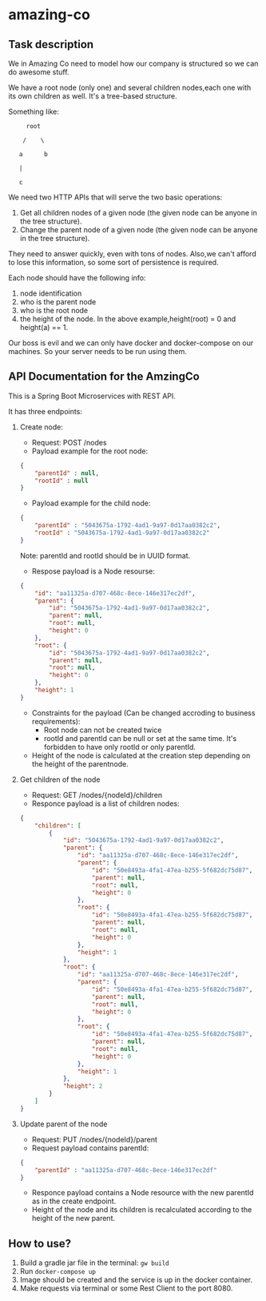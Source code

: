 # amazing-co

## Task description

We in Amazing Co need to model how our company is structured so we can do awesome stuff.

We have a root node (only one) and several children nodes,each one with its own children as well. It's a tree-based structure.

Something like:

         root

        /    \

       a      b

       |

       c

We need two HTTP APIs that will serve the two basic operations:
1) Get all children nodes of a given node (the given node can be anyone in the tree structure).
2) Change the parent node of a given node (the given node can be anyone in the tree structure).

They need to answer quickly, even with tons of nodes. Also,we can't afford to lose this information, so some sort of persistence is required.

Each node should have the following info:
1) node identification
2) who is the parent node
3) who is the root node
4) the height of the node. In the above example,height(root) = 0 and height(a) == 1.

Our boss is evil and we can only have docker and docker-compose on our machines. So your server needs to be run using them.

## API Documentation for the AmzingCo

This is a Spring Boot Microservices with REST API.

It has three endpoints:
1. Create node:
    * Request: POST /nodes
    * Payload example for the root node:
    ```json
    {
        "parentId" : null,
        "rootId" : null
    }
    ```
    * Payload example for the child node:
    ```json
    {
        "parentId" : "5043675a-1792-4ad1-9a97-0d17aa0382c2",
        "rootId" : "5043675a-1792-4ad1-9a97-0d17aa0382c2"
    }
    ```

    Note: parentId and rootId should be in UUID format.

    * Respose payload is a Node resourse:
    ```json
    {
        "id": "aa11325a-d707-468c-8ece-146e317ec2df",
        "parent": {
            "id": "5043675a-1792-4ad1-9a97-0d17aa0382c2",
            "parent": null,
            "root": null,
            "height": 0
        },
        "root": {
            "id": "5043675a-1792-4ad1-9a97-0d17aa0382c2",
            "parent": null,
            "root": null,
            "height": 0
        },
        "height": 1
    }
    ```

    * Constraints for the payload (Can be changed accroding to business requirements):
        * Root node can not be created twice
        * rootId and parentId can be null or set at the same time. It's forbidden to have only rootId or only parentId.
    * Height of the node is calculated at the creation step depending on the height of the parentnode.
2. Get children of the node
    * Request: GET /nodes/{nodeId}/children
    * Responce payload is a list of children nodes:
    ```json
    {
        "children": [
            {
                "id": "5043675a-1792-4ad1-9a97-0d17aa0382c2",
                "parent": {
                    "id": "aa11325a-d707-468c-8ece-146e317ec2df",
                    "parent": {
                        "id": "50e8493a-4fa1-47ea-b255-5f682dc75d87",
                        "parent": null,
                        "root": null,
                        "height": 0
                    },
                    "root": {
                        "id": "50e8493a-4fa1-47ea-b255-5f682dc75d87",
                        "parent": null,
                        "root": null,
                        "height": 0
                    },
                    "height": 1
                },
                "root": {
                    "id": "aa11325a-d707-468c-8ece-146e317ec2df",
                    "parent": {
                        "id": "50e8493a-4fa1-47ea-b255-5f682dc75d87",
                        "parent": null,
                        "root": null,
                        "height": 0
                    },
                    "root": {
                        "id": "50e8493a-4fa1-47ea-b255-5f682dc75d87",
                        "parent": null,
                        "root": null,
                        "height": 0
                    },
                    "height": 1
                },
                "height": 2
            }
        ]
    }
    ```
3. Update parent of the node
    * Request: PUT /nodes/{nodeId}/parent
    * Request payload contains parentId:
    ```json
    {
        "parentId" : "aa11325a-d707-468c-8ece-146e317ec2df"
    }
    ```
    * Responce payload contains a Node resource with the new parentId as in the create endpoint.
    * Height of the node and its children is recalculated according to the height of the new parent.

## How to use?
1. Build a gradle jar file in the terminal: ``` gw build ```
2. Run ``` docker-compose up ```
3. Image should be created and the service is up in the docker container.
4. Make requests via terminal or some Rest Client to the port 8080.

